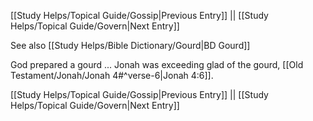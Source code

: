 [[Study Helps/Topical Guide/Gossip|Previous Entry]]  ||  [[Study Helps/Topical Guide/Govern|Next Entry]]

 See also [[Study Helps/Bible Dictionary/Gourd|BD Gourd]]

 God prepared a gourd ... Jonah was exceeding glad of the gourd, [[Old Testament/Jonah/Jonah 4#^verse-6|Jonah 4:6]].

[[Study Helps/Topical Guide/Gossip|Previous Entry]]  ||  [[Study Helps/Topical Guide/Govern|Next Entry]]